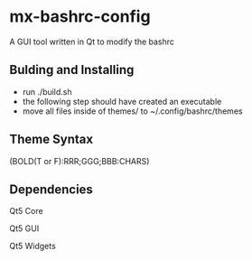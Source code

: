 # mx-bashrc-config
A GUI tool written in Qt to modify the bashrc

## Bulding and Installing

* run ./build.sh
* the following step should have created an executable
* move all files inside of themes/ to ~/.config/bashrc/themes

## Theme Syntax

(BOLD(T or F):RRR;GGG;BBB:CHARS)

## Dependencies

Qt5 Core

Qt5 GUI

Qt5 Widgets


